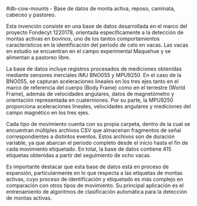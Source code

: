 #db-cow-mounts - Base de datos de monta activa, reposo, caminata, cabeceo y pastoreo.

Esta invención consiste en una base de datos desarrollada en el marco del proyecto Fondecyt 1220178, orientada específicamente a la detección de montas activas en bovinos, uno de los tantos comportamientos característicos en la identificación del periodo de celo en vacas. Las vacas en estudio se encuentran en el campo experimental Maquehue y se alimentan a pastoreo libre.

La base de datos incluye registros procesados de mediciones obtenidas mediante sensores inerciales IMU BNO055 y MPU9250. En el caso de la BNO055, se capturan aceleraciones lineales en los tres ejes tanto en el marco de referencia del cuerpo (Body Frame) como en el terrestre (World Frame), además de velocidades angulares, datos de magnetómetro y orientación representada en cuaterniones. Por su parte, la MPU9250 proporciona aceleraciones lineales, velocidades angulares y mediciones del campo magnético en los tres ejes.

Cada tipo de movimiento cuenta con su propia carpeta, dentro de la cual se encuentran múltiples archivos CSV que almacenan fragmentos de señal correspondientes a distintos eventos. Estos archivos son de duración variable, ya que abarcan el periodo completo desde el inicio hasta el fin de cada movimiento etiquetado. En total, la base de datos contiene 415 etiquetas obtenidas a partir del seguimiento de ocho vacas.

Es importante destacar que esta base de datos está en proceso de expansión, particularmente en lo que respecta a las etiquetas de montas activas, cuyo proceso de identificación y etiquetado es más complejo en comparación con otros tipos de movimiento. Su principal aplicación es el entrenamiento de algoritmos de clasificación automática para la detección de montas activas.
